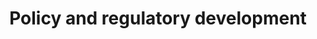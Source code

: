 ---
title: Policy and regulatory development
image: 585751f0f5111c4d6518dcfa0e2c1cb5671c391c.jpg
excerpt: Assistance in creating effective policies and regulations for emerging technologies
purchase_link: https://tinlake.com/
---